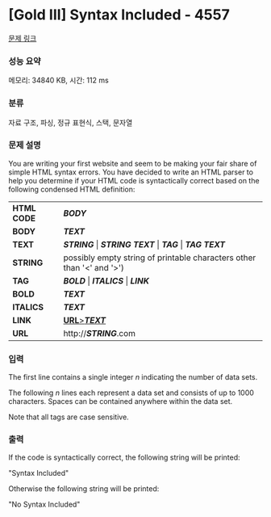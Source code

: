 # [Gold III] Syntax Included - 4557 

[문제 링크](https://www.acmicpc.net/problem/4557) 

### 성능 요약

메모리: 34840 KB, 시간: 112 ms

### 분류

자료 구조, 파싱, 정규 표현식, 스택, 문자열

### 문제 설명

<p>You are writing your first website and seem to be making your fair share of simple HTML syntax errors. You have decided to write an HTML parser to help you determine if your HTML code is syntactically correct based on the following condensed HTML definition:</p>

<table class="table table-bordered table-center-60">
	<tbody>
		<tr>
			<td><b>HTML CODE</b></td>
			<td><HTML><i><b>BODY</b></i></HTML></td>
		</tr>
		<tr>
			<td><b>BODY</b></td>
			<td><BODY><i><b>TEXT</b></i></BODY></td>
		</tr>
		<tr>
			<td><b>TEXT</b></td>
			<td><i><b>STRING</b></i> | <i><b>STRING TEXT</b></i> | <i><b>TAG</b></i> | <i><b>TAG TEXT</b></i></td>
		</tr>
		<tr>
			<td><b>STRING</b></td>
			<td>possibly empty string of printable characters other than '<' and '>')</td>
		</tr>
		<tr>
			<td><b>TAG</b></td>
			<td><i><b>BOLD</b></i> | <i><b>ITALICS</b></i> | <i><b>LINK</b></i></td>
		</tr>
		<tr>
			<td><b>BOLD</b></td>
			<td><B><i><b>TEXT</b></i></B></td>
		</tr>
		<tr>
			<td><b>ITALICS</b></td>
			<td><I><i><b>TEXT</b></i></I></td>
		</tr>
		<tr>
			<td><b>LINK</b></td>
			<td><A HREF=<i><b>URL</b></i>><i><b>TEXT</b></i></A></td>
		</tr>
		<tr>
			<td><b>URL</b></td>
			<td>http://<i><b>STRING</b></i>.com</td>
		</tr>
	</tbody>
</table>

### 입력 

 <p>The first line contains a single integer <i>n</i> indicating the number of data sets.</p>

<p>The following <i>n</i> lines each represent a data set and consists of up to 1000 characters. Spaces can be contained anywhere within the data set.</p>

<p>Note that all tags are case sensitive.</p>

### 출력 

 <p>If the code is syntactically correct, the following string will be printed:</p>

<p>"Syntax Included"</p>

<p>Otherwise the following string will be printed:</p>

<p>"No Syntax Included"</p>

